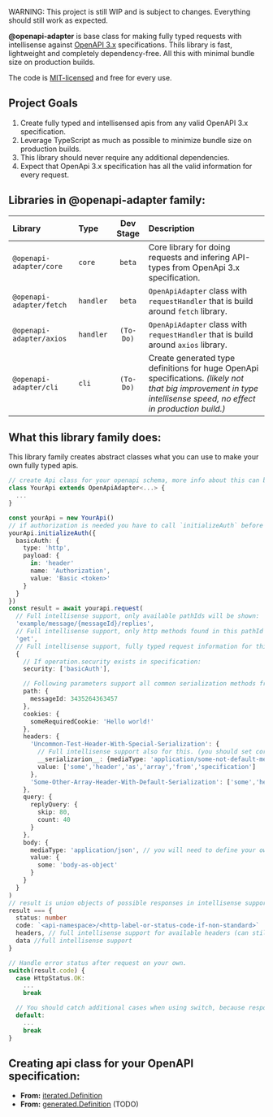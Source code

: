 WARNING: This project is still WIP and is subject to changes. Everything should still work as expected.

**@openapi-adapter** is base class for making fully typed requests with intellisense against <a href="https://spec.openapis.org/oas/latest.html" target="_blank" rel="noopener noreferrer">OpenAPI 3.x</a> specifications. 
Thils library is fast, lightweight and completely dependency-free. All this with minimal bundle size on production builds.

The code is [MIT-licensed](./LICENSE) and free for every use.

## Project Goals

1. Create fully typed and intellisensed apis from any valid OpenAPI 3.x specification.
2. Leverage TypeScript as much as possible to minimize bundle size on production builds.
3. This library should never require any additional dependencies.
4. Expect that OpenApi 3.x specification has all the valid information for every request. 

## Libraries in **@openapi-adapter** family:

| Library                     | Type        | Dev Stage     | Description                                                                                                                                                       |
| :-------------------------- | :---------- | :-----------: | :---------------------------------------------------------------------------------------------------------------------------------------------------------------- |
| `@openapi-adapter/core`     | `core`      | `beta`        | Core library for doing requests and infering API-types from OpenApi 3.x specification.                                                                            |
| `@openapi-adapter/fetch`    | `handler`   | `beta`        | `OpenApiAdapter` class with `requestHandler` that is build around `fetch` library.                                                                                |
| `@openapi-adapter/axios`    | `handler`   | `(To-Do)`     | `OpenApiAdapter` class with `requestHandler` that is build around `axios` library.                                                                                |
| `@openapi-adapter/cli`      | `cli`       | `(To-Do)`     | Create generated type definitions for huge OpenApi specifications. _(likely not that big improvement in type intellisense speed, no effect in production build.)_ |


## What this library family does: 

This library family creates abstract classes what you can use to make your own fully typed apis. 

```typescript
// create Api class for your openapi schema, more info about this can be found on `@openapi-adapter/fetch` or ´@openapi-adapter/axios` README.md
class YourApi extends OpenApiAdapter<...> {
  ...
}

const yourApi = new YourApi()
// if authorization is needed you have to call `initializeAuth` before calling `request`:
yourApi.initializeAuth({ 
  basicAuth: {
    type: 'http',
    payload: {
      in: 'header'
      name: 'Authorization',
      value: 'Basic <token>'
    }
  }
})
const result = await yourapi.request(
  // Full intellisense support, only available pathIds will be shown:
  'example/message/{messageId}/replies', 
  // Full intellisense support, only http methods found in this pathId will be shown:
  'get', 
  // Full intellisense support, fully typed request information for this path and method.
  { 
    // If operation.security exists in specification:
    security: ['basicAuth'],

    // Following parameters support all common serialization methods from OpenApi parameter serialization, but you have to set your own media serializers in settings if you need parameter content serialization by mediaType.
    path: { 
      messageId: 3435264363457
    },
    cookies: {
      someRequiredCookie: 'Hello world!'
    },
    headers: { 
      'Uncommon-Test-Header-With-Special-Serialization': {
        // Full intellisense support also for this. (you should set correct default serizalization method for specific parameter type in settings to minimize need for custom __serialization__ definitions)
        __serializarion__: {mediaType: 'application/some-not-default-media-type'},
        value: ['some','header','as','array','from','specification']
      },
      'Some-Other-Array-Header-With-Default-Serialization': ['some','header','as','array','from','specification']
    },
    query: { 
      replyQuery: { 
        skip: 80,
        count: 40
      }
    },
    body: {
      mediaType: 'application/json', // you will need to define your own requsetBodySerializer in settings if you need to use other mediaTypes than application/json
      value: {
        some: 'body-as-object'
      }
    }
  }
)
// result is union objects of possible responses in intellisense support in format: 
result === {
  status: number
  code: `<api-namespace>/<http-label-or-status-code-if-non-standard>`
  headers, // full intellisense support for available headers (can still have additional keys that are not defined in specification), partial support for header values. Value is still always extends string, so no deserialization here.
  data //full intellisense support
}

// Handle error status after request on your own.
switch(result.code) {
  case HttpStatus.OK:
    ...
    break

  // You should catch additional cases when using switch, because responses might have unspecified response statuses _(it is very common that OpenApi specifications don't specify all edge cases for possible errors)_.
  default:
    ...
    break
}

```

## Creating api class for your OpenAPI specification:

- **From:** [iterated.Definition](../../examples/iterated.Definition)
- **From:** [generated.Definition]() (TODO)

